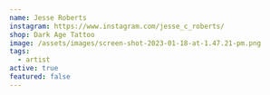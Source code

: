 ```yaml
---
name: Jesse Roberts
instagram: https://www.instagram.com/jesse_c_roberts/
shop: Dark Age Tattoo
image: /assets/images/screen-shot-2023-01-18-at-1.47.21-pm.png
tags:
  - artist
active: true
featured: false
---
```

